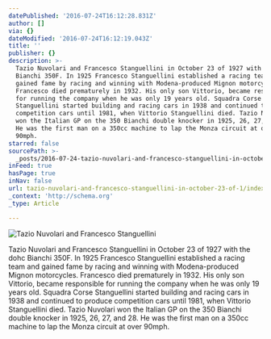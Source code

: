 ```yaml
---
datePublished: '2016-07-24T16:12:28.831Z'
author: []
via: {}
dateModified: '2016-07-24T16:12:19.043Z'
title: ''
publisher: {}
description: >-
  Tazio Nuvolari and Francesco Stanguellini in October 23 of 1927 with the dohc
  Bianchi 350F. In 1925 Francesco Stanguellini established a racing team and
  gained fame by racing and winning with Modena-produced Mignon motorcycles.
  Francesco died prematurely in 1932. His only son Vittorio, became responsible
  for running the company when he was only 19 years old. Squadra Corse
  Stanguellini started building and racing cars in 1938 and continued to produce
  competition cars until 1981, when Vittorio Stanguellini died. Tazio Nuvolari
  won the Italian GP on the 350 Bianchi double knocker in 1925, 26, 27, and 28.
  He was the first man on a 350cc machine to lap the Monza circuit at over
  90mph.
starred: false
sourcePath: >-
  _posts/2016-07-24-tazio-nuvolari-and-francesco-stanguellini-in-october-23-of-1.md
inFeed: true
hasPage: true
inNav: false
url: tazio-nuvolari-and-francesco-stanguellini-in-october-23-of-1/index.html
_context: 'http://schema.org'
_type: Article

---
```

![Tazio Nuvolari and Francesco Stanguellini](https://the-grid-user-content.s3-us-west-2.amazonaws.com/0f622fa8-9ce1-4827-8451-53f80562446d.jpg)

Tazio Nuvolari and Francesco Stanguellini in October 23 of 1927 with the dohc Bianchi 350F. In 1925 Francesco Stanguellini established a racing team and gained fame by racing and winning with Modena-produced Mignon motorcycles. Francesco died prematurely in 1932\. His only son Vittorio, became responsible for running the company when he was only 19 years old. Squadra Corse Stanguellini started building and racing cars in 1938 and continued to produce competition cars until 1981, when Vittorio Stanguellini died. Tazio Nuvolari won the Italian GP on the 350 Bianchi double knocker in 1925, 26, 27, and 28\. He was the first man on a 350cc machine to lap the Monza circuit at over 90mph.